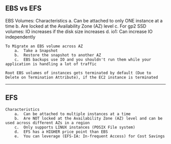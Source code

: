 EBS vs EFS
-----------------------------------------------------------------------------------------------------------------------------------------------------------
EBS Volumes:
    Characteristics
        a.  Can be attached to only ONE instance at a time
        b.  Are locked at the Availability Zone (AZ) level
        c.  For gp2 SSD volumes: IO increases if the disk size increases
        d.  io1: Can increase IO independently
    
    To Migrate an EBS volume across AZ
        a.  Take a Snapshot
        b.  Restore the snapshot to another AZ
        c.  EBS backups use IO and you shouldn't run them while your application is handling a lot of traffic
    
    Root EBS volumes of instances gets terminated by default (Due to Delete on Termination Attribute), if the EC2 instance is terminated

-----------------------------------------------------------------------------------------------------------------------------------------------------------
EFS
-----------------------------------------------------------------------------------------------------------------------------------------------------------
    Characteristics
        a.  Can be attached to multiple instances at a time
        b.  Are NOT locked at the Availability Zone (AZ) level and can be used across different AZs in a region
        c.  Only supports LINUX instances (POSIX File system)
        d.  EFS has a HIGHER price point than EBS
        e.  You can leverage (EFS-IA: In-frequent Access) for Cost Savings